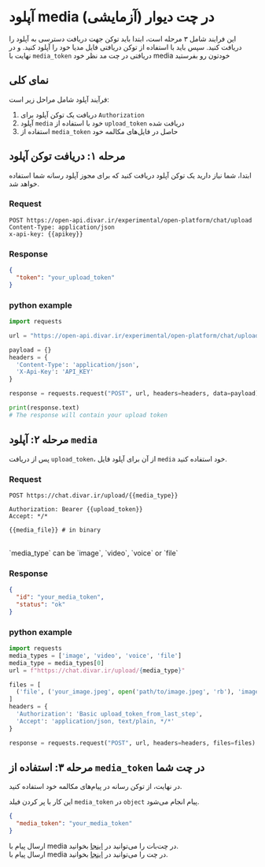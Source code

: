 # آپلود media در چت دیوار (آزمایشی)

این فرایند شامل ۳ مرحله است، ابتدا باید توکن جهت دریافت دسترسی به آپلود را دریافت کنید.
سپس باید با استفاده از توکن دریافتی فایل مدیا خود را آپلود کنید.
و در نهایت با `media_token` دریافتی در چت مد نظر خود media خودتون رو بفرستید

## نمای کلی

فرآیند آپلود شامل مراحل زیر است:

1. دریافت یک توکن آپلود برای `Authorization`
2. آپلود `media` خود با استفاده از `upload_token` دریافت شده
3. استفاده از `media_token` حاصل در فایل‌های مکالمه خود

## مرحله ۱: دریافت توکن آپلود

ابتدا، شما نیاز دارید یک توکن آپلود دریافت کنید که برای مجوز آپلود رسانه شما استفاده خواهد شد.

### Request

```http request
POST https://open-api.divar.ir/experimental/open-platform/chat/upload
Content-Type: application/json
x-api-key: {{apikey}}
```

### Response

```json
{
  "token": "your_upload_token"
}
```

### python example

```python
import requests

url = "https://open-api.divar.ir/experimental/open-platform/chat/upload"

payload = {}
headers = {
  'Content-Type': 'application/json',
  'X-Api-Key': 'API_KEY'
}

response = requests.request("POST", url, headers=headers, data=payload)

print(response.text)
# The response will contain your upload token
```

## مرحله ۲: آپلود `media`

پس از دریافت `upload_token`، از آن برای آپلود فایل `media` خود استفاده کنید.

### Request

```http request
POST https://chat.divar.ir/upload/{{media_type}}
```

```header
Authorization: Bearer {{upload_token}}
Accept: */*
```

```body
{{media_file}} # in binary
```

<br/>
`media_type` can be `image`, `video`, `voice` or `file`

### Response

```json
{
  "id": "your_media_token",
  "status": "ok"
}
```

### python example

```python
import requests
media_types = ['image', 'video', 'voice', 'file']
media_type = media_types[0]
url = f"https://chat.divar.ir/upload/{media_type}"

files = [
  ('file', ('your_image.jpeg', open('path/to/image.jpeg', 'rb'), 'image/jpeg'))
]
headers = {
  'Authorization': 'Basic upload_token_from_last_step',
  'Accept': 'application/json, text/plain, */*'
}

response = requests.request("POST", url, headers=headers, files=files)
```

## مرحله ۳: استفاده از `media_token` در چت شما

در نهایت، از توکن رسانه در پیام‌های مکالمه خود استفاده کنید.

این کار با پر کردن فیلد `media_token` در `object` پیام انجام می‌شود.

```json
{
  "media_token": "your_media_token"
}
```

ارسال پیام با media در چت‌بات را می‌توانید در [اینجا][راهنما » چت‌بات] بخوانید.
<br/>
ارسال پیام با media در چت را می‌توانید در [اینجا][چت»ارسال پیام] بخوانید.

[راهنما » چت‌بات]: /chat/chatbot_conversations.md
[چت»ارسال پیام]: /chat/users_conversations.md
